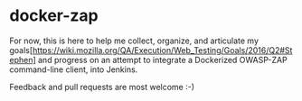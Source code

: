 # docker-zap

For now, this is here to help me collect, organize, and articulate my goals[https://wiki.mozilla.org/QA/Execution/Web_Testing/Goals/2016/Q2#Stephen] and progress on an attempt to integrate a Dockerized OWASP-ZAP command-line client, into Jenkins.

Feedback and pull requests are most welcome :-)
